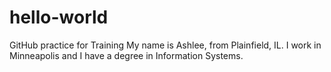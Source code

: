 # hello-world
GitHub practice for Training
My name is Ashlee, from Plainfield, IL. 
I work in Minneapolis and I have a degree in Information Systems.
